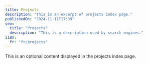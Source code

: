 ```yaml
---
title: Projects
description: "This is an excerpt of projects index page."
publishedOn: "2024-11-11T17:39"
seo:
  title: "Projects"
  description: "This is a description used by search engines."
i18n:
  fr: "fr/projects"
---
```


This is an optional content displayed in the projects index page.
